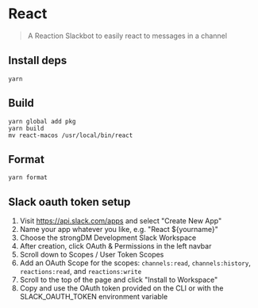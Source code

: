 # React

> A Reaction Slackbot to easily react to messages in a channel

## Install deps

```
yarn
```

## Build

```
yarn global add pkg
yarn build
mv react-macos /usr/local/bin/react
```

## Format

```
yarn format
```

## Slack oauth token setup

1. Visit https://api.slack.com/apps and select "Create New App"
2. Name your app whatever you like, e.g. "React ${yourname}"
3. Choose the strongDM Development Slack Workspace
4. After creation, click OAuth & Permissions in the left navbar
5. Scroll down to Scopes / User Token Scopes
6. Add an OAuth Scope for the scopes: `channels:read`, `channels:history`, `reactions:read`, and `reactions:write`
7. Scroll to the top of the page and click "Install to Workspace"
8. Copy and use the OAuth token provided on the CLI or with the SLACK_OAUTH_TOKEN environment variable
